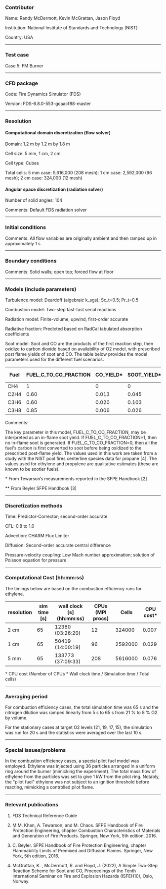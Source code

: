 
### Contributor
Name: Randy McDermott, Kevin McGrattan, Jason Floyd

Institution: National Institute of Standards and Technology (NIST)

Country: USA

------------------

### Test case

Case 5: FM Burner

------------------

### CFD package
Code: Fire Dynamics Simulator (FDS)

Version: FDS-6.8.0-553-gcaacf88-master

------------------

### Resolution

#### Computational domain discretization (flow solver)
Domain: 1.2 m by 1.2 m by 1.8 m

Cell size: 5 mm, 1 cm, 2 cm

Cell type: Cubes

Total cells: 5 mm case: 5,616,000 (208 mesh); 1 cm case: 2,592,000 (96 mesh); 2 cm case: 324,000 (12 mesh)

#### Angular space discretization (radiation solver)
Number of solid angles: 104

Comments: Default FDS radiation solver

------------------

### Initial conditions
Comments: All flow variables are originally ambient and then ramped up in approximately 1 s

------------------

### Boundary conditions
Comments: Solid walls; open top; forced flow at floor

------------------

### Models (include parameters)
Turbulence model: Deardoff (algebraic k_sgs); Sc_t=0.5; Pr_t=0.5

Combustion model: Two-step fast-fast serial reactions

Radiation model: Finite-volume, upwind, first-order accurate

Radiative fraction: Predicted based on RadCal tabulated absorption coefficients

Soot model: Soot and CO are the products of the first reaction step, then oxidize to carbon dioxide based on availability of O2 model, with prescribed post flame yields of soot and CO.  The table below provides the model parameters used for the different fuel scenarios.

| Fuel  | FUEL_C_TO_CO_FRACTION | CO_YIELD* | SOOT_YIELD* | AIT** (°C)|
|-------|-----------------------|-----------|-------------|-----------|
| CH4   | 1                     | 0         | 0           | 600       |
| C2H4  | 0.60                  | 0.013     | 0.045       | 450       |
| C3H6  | 0.60                  | 0.020     | 0.103       | 457       |
| C3H8  | 0.85                  | 0.006     | 0.026       | 450       |

Comments:

The key parameter in this model, FUEL_C_TO_CO_FRACTION, may be interpreted as an in-flame soot yield.  If FUEL_C_TO_CO_FRACTION=1, then no in-flame soot is generated.  If FUEL_C_TO_CO_FRACTION=0, then all the fuel's carbon is first converted to soot before being oxidized to the prescribed post-flame yield.  The values used in this work are taken from a study with the NIST pool fires centerline species data for propane [4].  The values used for ethylene and propylene are qualitative estimates (these are known to be sootier fuels).

\*  From Tewarson’s measurements reported in the SFPE Handbook [2]

** From Beyler SFPE Handbook [3]

------------------

### Discretization methods
Time: Predictor-Corrector; second-order accurate

CFL: 0.8 to 1.0

Advection: CHARM Flux Limiter

Diffusion: Second-order accurate central difference

Pressure-velocity coupling: Low Mach number approximation; solution of Poisson equation for pressure

------------------

### Computational Cost (hh:mm:ss)

The timings below are based on the combustion efficiency runs for ethylene.

| resolution  | sim time [s] | wall clock [s] (hh:mm:ss) | CPUs (MPI procs) | Cells      |CPU cost* |
|-------------|--------------|---------------------------|------------------|------------|----------|
| 2 cm        | 65           | 12380  (03:26:20)         | 12               | 324000     | 0.007    |
| 1 cm        | 65           | 50419  (14:00:19)         | 96               | 2592000    | 0.029    |
| 5 mm        | 65           | 133773 (37:09:33)         | 208              | 5616000    | 0.076    |

\* CPU cost (Number of CPUs * Wall clock time / Simulation time / Total cells)

------------------

### Averaging period

For combustion efficiency cases, the total simulation time was 65 s and the nitrogen dilution was ramped linearly from 5 s to 65 s from 21 \% to 8 \% O2 by volume.

For the stationary cases at target O2 levels (21, 19, 17, 15), the simulation was run for 20 s and the statistics were averaged over the last 10 s.

------------------

### Special issues/problems

In the combustion efficiency cases, a special pilot fuel model was employed.  Ethylene was injected using 36 particles arranged in a uniform ring around the burner (mimicking the experiment).  The total mass flow of ethylene from the particles was set to give 1 kW from the pilot ring.  Notably, the "pilot fuel" ethylene was not subject to an ignition threshold before reacting, mimicking a controlled pilot flame.

------------------

### Relevant publications
1. FDS Technical Reference Guide

2. M.M. Khan, A. Tewarson, and M. Chaos. SFPE Handbook of Fire Protection Engineering, chapter Combustion Characteristics of Materials and Generation of Fire Products. Springer, New York, 5th edition, 2016.

3. C. Beyler. SFPE Handbook of Fire Protection Engineering, chapter Flammability Limits of Premixed and Diffusion Flames. Springer, New York, 5th edition, 2016.

4. McGrattan, K. , McDermott, R. and Floyd, J. (2022), A Simple Two-Step Reaction Scheme for Soot and CO, Proceedings of the Tenth International Seminar on Fire and Explosion Hazards (ISFEH10), Oslo, Norway.

